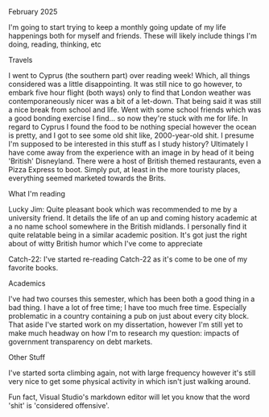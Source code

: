 February 2025

I'm going to start trying to keep a monthly going update of my life happenings both for myself and friends. These will likely include things I'm doing, reading, thinking, etc

Travels

I went to Cyprus (the southern part) over reading week! Which, all things considered was a little disappointing. It was still nice to go however, to embark five hour flight (both ways) only to find that London weather was contemporaneously nicer was a bit of a let-down. That being said it was still a nice break from school and life. Went with some school friends which was a good bonding exercise I find... so now they're stuck with me for life. In regard to Cyprus I found the food to be nothing special however the ocean is pretty, and I got to see some old shit like, 2000-year-old shit. I presume I'm supposed to be interested in this stuff as I study history? Ultimately I have come away from the experience with an image in by head of it being 'British' Disneyland. There were a host of British themed restaurants, even a Pizza Express to boot. Simply put, at least in the more touristy places, everything seemed marketed towards the Brits.

What I'm reading

Lucky Jim:
Quite pleasant book which was recommended to me by a university friend. It details the life of an up and coming history academic at a no name school somewhere in the British midlands. I personally find it quite relatable being in a similar academic position. It's got just the right about of witty British humor which I've come to appreciate

Catch-22:
I've started re-reading Catch-22 as it's come to be one of my favorite books.

Academics

I've had two courses this semester, which has been both a good thing in a bad thing. I have a lot of free time; I have too much free time. Especially problematic in a country containing a pub on just about every city block. That aside I've started work on my dissertation, however I'm still yet to make much headway on how I'm to research my question: impacts of government transparency on debt markets.

Other Stuff

I've started sorta climbing again, not with large frequency however it's still very nice to get some physical activity in which isn't just walking around.

Fun fact, Visual Studio's markdown editor will let you know that the word 'shit' is 'considered offensive'.